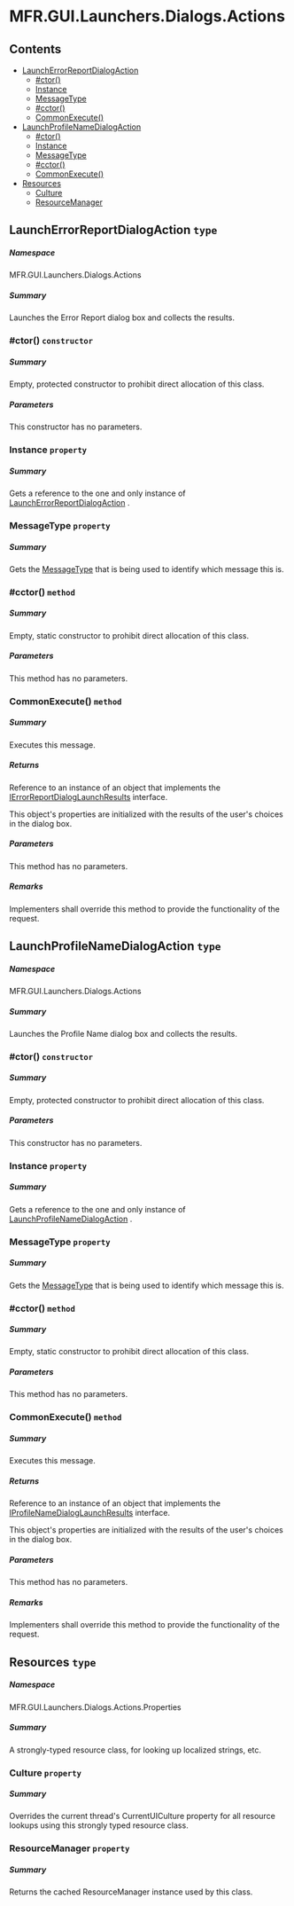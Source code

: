 <a name='assembly'></a>
# MFR.GUI.Launchers.Dialogs.Actions

## Contents

- [LaunchErrorReportDialogAction](#T-MFR-GUI-Launchers-Dialogs-Actions-LaunchErrorReportDialogAction 'MFR.GUI.Launchers.Dialogs.Actions.LaunchErrorReportDialogAction')
  - [#ctor()](#M-MFR-GUI-Launchers-Dialogs-Actions-LaunchErrorReportDialogAction-#ctor 'MFR.GUI.Launchers.Dialogs.Actions.LaunchErrorReportDialogAction.#ctor')
  - [Instance](#P-MFR-GUI-Launchers-Dialogs-Actions-LaunchErrorReportDialogAction-Instance 'MFR.GUI.Launchers.Dialogs.Actions.LaunchErrorReportDialogAction.Instance')
  - [MessageType](#P-MFR-GUI-Launchers-Dialogs-Actions-LaunchErrorReportDialogAction-MessageType 'MFR.GUI.Launchers.Dialogs.Actions.LaunchErrorReportDialogAction.MessageType')
  - [#cctor()](#M-MFR-GUI-Launchers-Dialogs-Actions-LaunchErrorReportDialogAction-#cctor 'MFR.GUI.Launchers.Dialogs.Actions.LaunchErrorReportDialogAction.#cctor')
  - [CommonExecute()](#M-MFR-GUI-Launchers-Dialogs-Actions-LaunchErrorReportDialogAction-CommonExecute 'MFR.GUI.Launchers.Dialogs.Actions.LaunchErrorReportDialogAction.CommonExecute')
- [LaunchProfileNameDialogAction](#T-MFR-GUI-Launchers-Dialogs-Actions-LaunchProfileNameDialogAction 'MFR.GUI.Launchers.Dialogs.Actions.LaunchProfileNameDialogAction')
  - [#ctor()](#M-MFR-GUI-Launchers-Dialogs-Actions-LaunchProfileNameDialogAction-#ctor 'MFR.GUI.Launchers.Dialogs.Actions.LaunchProfileNameDialogAction.#ctor')
  - [Instance](#P-MFR-GUI-Launchers-Dialogs-Actions-LaunchProfileNameDialogAction-Instance 'MFR.GUI.Launchers.Dialogs.Actions.LaunchProfileNameDialogAction.Instance')
  - [MessageType](#P-MFR-GUI-Launchers-Dialogs-Actions-LaunchProfileNameDialogAction-MessageType 'MFR.GUI.Launchers.Dialogs.Actions.LaunchProfileNameDialogAction.MessageType')
  - [#cctor()](#M-MFR-GUI-Launchers-Dialogs-Actions-LaunchProfileNameDialogAction-#cctor 'MFR.GUI.Launchers.Dialogs.Actions.LaunchProfileNameDialogAction.#cctor')
  - [CommonExecute()](#M-MFR-GUI-Launchers-Dialogs-Actions-LaunchProfileNameDialogAction-CommonExecute 'MFR.GUI.Launchers.Dialogs.Actions.LaunchProfileNameDialogAction.CommonExecute')
- [Resources](#T-MFR-GUI-Launchers-Dialogs-Actions-Properties-Resources 'MFR.GUI.Launchers.Dialogs.Actions.Properties.Resources')
  - [Culture](#P-MFR-GUI-Launchers-Dialogs-Actions-Properties-Resources-Culture 'MFR.GUI.Launchers.Dialogs.Actions.Properties.Resources.Culture')
  - [ResourceManager](#P-MFR-GUI-Launchers-Dialogs-Actions-Properties-Resources-ResourceManager 'MFR.GUI.Launchers.Dialogs.Actions.Properties.Resources.ResourceManager')

<a name='T-MFR-GUI-Launchers-Dialogs-Actions-LaunchErrorReportDialogAction'></a>
## LaunchErrorReportDialogAction `type`

##### Namespace

MFR.GUI.Launchers.Dialogs.Actions

##### Summary

Launches the Error Report dialog box and collects the results.

<a name='M-MFR-GUI-Launchers-Dialogs-Actions-LaunchErrorReportDialogAction-#ctor'></a>
### #ctor() `constructor`

##### Summary

Empty, protected constructor to prohibit direct allocation of this class.

##### Parameters

This constructor has no parameters.

<a name='P-MFR-GUI-Launchers-Dialogs-Actions-LaunchErrorReportDialogAction-Instance'></a>
### Instance `property`

##### Summary

Gets a reference to the one and only instance of
[LaunchErrorReportDialogAction](#T-MFR-GUI-Launchers-Dialogs-Actions-LaunchErrorReportDialogAction 'MFR.GUI.Launchers.Dialogs.Actions.LaunchErrorReportDialogAction')
.

<a name='P-MFR-GUI-Launchers-Dialogs-Actions-LaunchErrorReportDialogAction-MessageType'></a>
### MessageType `property`

##### Summary

Gets the
[MessageType](#T-MFR-MessageType 'MFR.MessageType')
that is
being used to identify which message this is.

<a name='M-MFR-GUI-Launchers-Dialogs-Actions-LaunchErrorReportDialogAction-#cctor'></a>
### #cctor() `method`

##### Summary

Empty, static constructor to prohibit direct allocation of this class.

##### Parameters

This method has no parameters.

<a name='M-MFR-GUI-Launchers-Dialogs-Actions-LaunchErrorReportDialogAction-CommonExecute'></a>
### CommonExecute() `method`

##### Summary

Executes this message.

##### Returns

Reference to an instance of an object that implements the
[IErrorReportDialogLaunchResults](#T-MFR-GUI-Launchers-Dialogs-Results-Interfaces-IErrorReportDialogLaunchResults 'MFR.GUI.Launchers.Dialogs.Results.Interfaces.IErrorReportDialogLaunchResults')
interface.



This object's properties are initialized with the results of the user's choices
in the dialog box.

##### Parameters

This method has no parameters.

##### Remarks

Implementers shall override this method to provide the functionality
of the request.

<a name='T-MFR-GUI-Launchers-Dialogs-Actions-LaunchProfileNameDialogAction'></a>
## LaunchProfileNameDialogAction `type`

##### Namespace

MFR.GUI.Launchers.Dialogs.Actions

##### Summary

Launches the Profile Name dialog box and collects the results.

<a name='M-MFR-GUI-Launchers-Dialogs-Actions-LaunchProfileNameDialogAction-#ctor'></a>
### #ctor() `constructor`

##### Summary

Empty, protected constructor to prohibit direct allocation of this class.

##### Parameters

This constructor has no parameters.

<a name='P-MFR-GUI-Launchers-Dialogs-Actions-LaunchProfileNameDialogAction-Instance'></a>
### Instance `property`

##### Summary

Gets a reference to the one and only instance of
[LaunchProfileNameDialogAction](#T-MFR-GUI-Launchers-Dialogs-Actions-LaunchProfileNameDialogAction 'MFR.GUI.Launchers.Dialogs.Actions.LaunchProfileNameDialogAction')
.

<a name='P-MFR-GUI-Launchers-Dialogs-Actions-LaunchProfileNameDialogAction-MessageType'></a>
### MessageType `property`

##### Summary

Gets the
[MessageType](#T-MFR-MessageType 'MFR.MessageType')
that is
being used to identify which message this is.

<a name='M-MFR-GUI-Launchers-Dialogs-Actions-LaunchProfileNameDialogAction-#cctor'></a>
### #cctor() `method`

##### Summary

Empty, static constructor to prohibit direct allocation of this class.

##### Parameters

This method has no parameters.

<a name='M-MFR-GUI-Launchers-Dialogs-Actions-LaunchProfileNameDialogAction-CommonExecute'></a>
### CommonExecute() `method`

##### Summary

Executes this message.

##### Returns

Reference to an instance of an object that implements the
[IProfileNameDialogLaunchResults](#T-MFR-GUI-Launchers-Dialogs-Results-Interfaces-IProfileNameDialogLaunchResults 'MFR.GUI.Launchers.Dialogs.Results.Interfaces.IProfileNameDialogLaunchResults')
interface.



This object's properties are initialized with the results of the user's choices
in the dialog box.

##### Parameters

This method has no parameters.

##### Remarks

Implementers shall override this method to provide the functionality
of the request.

<a name='T-MFR-GUI-Launchers-Dialogs-Actions-Properties-Resources'></a>
## Resources `type`

##### Namespace

MFR.GUI.Launchers.Dialogs.Actions.Properties

##### Summary

A strongly-typed resource class, for looking up localized strings, etc.

<a name='P-MFR-GUI-Launchers-Dialogs-Actions-Properties-Resources-Culture'></a>
### Culture `property`

##### Summary

Overrides the current thread's CurrentUICulture property for all
  resource lookups using this strongly typed resource class.

<a name='P-MFR-GUI-Launchers-Dialogs-Actions-Properties-Resources-ResourceManager'></a>
### ResourceManager `property`

##### Summary

Returns the cached ResourceManager instance used by this class.
